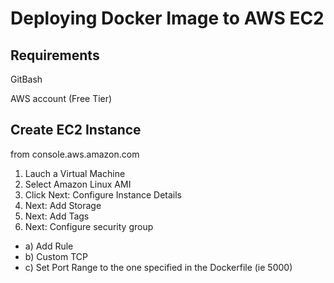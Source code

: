 # Deploying Docker Image to AWS EC2

## Requirements
GitBash

AWS account (Free Tier)

## Create EC2 Instance

from console.aws.amazon.com
1) Lauch a Virtual Machine
2) Select Amazon Linux AMI
3) Click Next: Configure Instance Details
4) Next: Add Storage
5) Next: Add Tags
6) Next: Configure security group
* a) Add Rule
* b) Custom TCP
* c) Set Port Range to the one specified in the Dockerfile (ie 5000)

		
